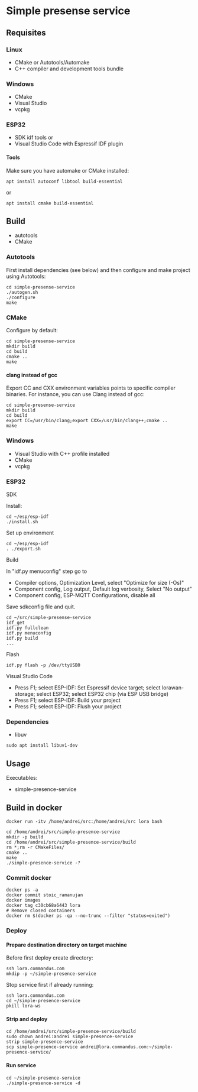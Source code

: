 # Simple presense service

## Requisites

### Linux

- CMake or Autotools/Automake
- C++ compiler and development tools bundle

### Windows

- CMake
- Visual Studio
- vcpkg

### ESP32

- SDK idf tools or
- Visual Studio Code with Espressif IDF plugin

#### Tools

Make sure you have automake or CMake installed:

```
apt install autoconf libtool build-essential 
```

or 

```
apt install cmake build-essential 
```

## Build

- autotools
- CMake

### Autotools

First install dependencies (see below) and then configure and make project using Autotools:

```
cd simple-presense-service
./autogen.sh
./configure
make
```

### CMake

Configure by default: 
```
cd simple-presense-service
mkdir build
cd build
cmake ..
make
```

#### clang instead of gcc

Export CC and CXX environment variables points to specific compiler binaries.
For instance, you can use Clang instead of gcc:

```
cd simple-presense-service
mkdir build
cd build
export CC=/usr/bin/clang;export CXX=/usr/bin/clang++;cmake ..
make
```

### Windows

- Visual Studio with C++ profile installed
- CMake
- vcpkg

### ESP32

SDK

Install:
```
cd ~/esp/esp-idf
./install.sh
```

Set up environment
```
cd ~/esp/esp-idf
. ./export.sh
```

Build

In "idf.py menuconfig" step go to 

- Compiler options, Optimization Level, select "Optimize for size (-Os)"
- Component config, Log output, Default log verbosity, Select "No output"
- Component config, ESP-MQTT Configurations, disable all

Save sdkconfig file and quit.

```
cd ~/src/simple-presense-service
idf_get
idf.py fullclean
idf.py menuconfig
idf.py build
...
```

Flash
```
idf.py flash -p /dev/ttyUSB0
```

Visual Studio Code
- Press F1; select ESP-IDF: Set Espressif device target; select lorawan-storage; select ESP32; select ESP32 chip (via ESP USB bridge)
- Press F1; select ESP-IDF: Build your project
- Press F1; select ESP-IDF: Flush your project

### Dependencies

- libuv

```
sudo apt install libuv1-dev
```

## Usage

Executables:

- simple-presence-service

## Build in docker 

```
docker run -itv /home/andrei/src:/home/andrei/src lora bash

cd /home/andrei/src/simple-presence-service
mkdir -p build
cd /home/andrei/src/simple-presence-service/build
rm *;rm -r CMakeFiles/
cmake ..
make
./simple-presence-service -?
```

### Commit docker

```
docker ps -a
docker commit stoic_ramanujan
docker images
docker tag c30cb68a6443 lora
# Remove closed containers
docker rm $(docker ps -qa --no-trunc --filter "status=exited")
```

### Deploy

#### Prepare destination directory on target machine

Before first deploy create directory:

```shell
ssh lora.commandus.com
mkdip -p ~/simple-presence-service
```

Stop service first if already running:

```
ssh lora.commandus.com
cd ~/simple-presence-service
pkill lora-ws
```

#### Strip and deploy

```
cd /home/andrei/src/simple-presence-service/build
sudo chown andrei:andrei simple-presence-service
strip simple-presence-service
scp simple-presence-service andrei@lora.commandus.com:~/simple-presence-service/
```

#### Run service

```
cd ~/simple-presence-service
./simple-presence-service -d
```
